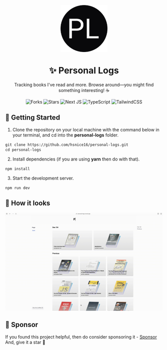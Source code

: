 <div align="center">

<img alt="personal logs logo" src="src/app/icon.png" width="150px" height="150px" />

# ✨ Personal Logs

Tracking books I've read and more. Browse around—you might find something interesting! ☕

![Forks](https://img.shields.io/github/forks/hsnice16/personal-logs)
![Stars](https://img.shields.io/github/stars/hsnice16/personal-logs)
![Next JS](https://img.shields.io/badge/nextjs-black?logo=next.js)
![TypeScript](https://img.shields.io/badge/typescript-gray?logo=typescript)
![TailwindCSS](https://img.shields.io/badge/tailwindcss-%2338B2AC.svg?logo=tailwind-css&logoColor=white)

</div>

## 🔌 Getting Started

1. Clone the repository on your local machine with the command below in your terminal, and cd into the **personal-logs** folder.

```shell
git clone https://github.com/hsnice16/personal-logs.git
cd personal-logs
```

2. Install dependencies (if you are using **yarn** then do with that).

```shell
npm install
```

3. Start the development server.

```shell
npm run dev
```

## 👀 How it looks

<img width="1440" alt="demo gif" src="public/gif/demo.gif">

## 💚 Sponsor

If you found this project helpful, then do consider sponsoring it - [Sponsor](https://github.com/sponsors/hsnice16)<br/>And, give it a star 🌟
